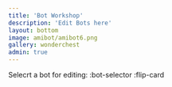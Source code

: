 ```yaml
---
title: 'Bot Workshop'
description: 'Edit Bots here'
layout: bottom
image: amibot/amibot6.png
gallery: wonderchest
admin: true
---
```

Selecrt a bot for editing:
:bot-selector
:flip-card